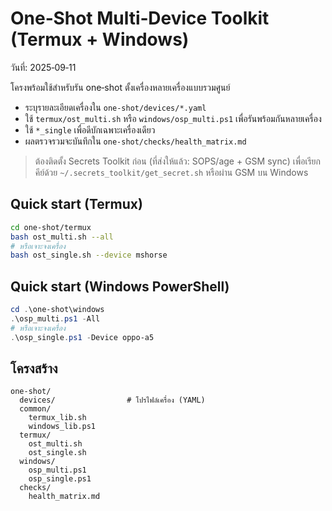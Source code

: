 # One‑Shot Multi‑Device Toolkit (Termux + Windows)
วันที่: 2025‑09‑11

โครงพร้อมใช้สำหรับรัน one‑shot ตั้งเครื่องหลายเครื่องแบบรวมศูนย์
- ระบุรายละเอียดเครื่องใน `one-shot/devices/*.yaml`
- ใช้ `termux/ost_multi.sh` หรือ `windows/osp_multi.ps1` เพื่อรันพร้อมกันหลายเครื่อง
- ใช้ `*_single` เพื่อดีบักเฉพาะเครื่องเดียว
- ผลตรวจรวมจะบันทึกใน `one-shot/checks/health_matrix.md`

> ต้องติดตั้ง Secrets Toolkit ก่อน (ที่ส่งให้แล้ว: SOPS/age + GSM sync) เพื่อเรียกคีย์ด้วย `~/.secrets_toolkit/get_secret.sh` หรือผ่าน GSM บน Windows

## Quick start (Termux)
```bash
cd one-shot/termux
bash ost_multi.sh --all
# หรือเจาะจงเครื่อง
bash ost_single.sh --device mshorse
```

## Quick start (Windows PowerShell)
```powershell
cd .\one-shot\windows
.\osp_multi.ps1 -All
# หรือเจาะจงเครื่อง
.\osp_single.ps1 -Device oppo-a5
```

## โครงสร้าง
```
one-shot/
  devices/                # โปรไฟล์เครื่อง (YAML)
  common/
    termux_lib.sh
    windows_lib.ps1
  termux/
    ost_multi.sh
    ost_single.sh
  windows/
    osp_multi.ps1
    osp_single.ps1
  checks/
    health_matrix.md
```